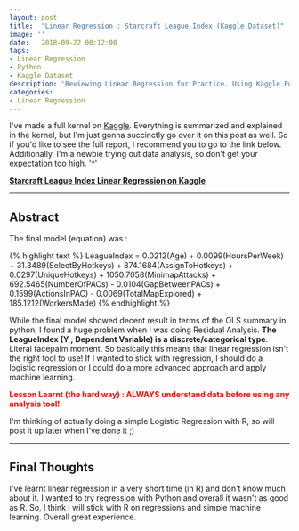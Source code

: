 ```yaml
---
layout: post
title:  "Linear Regression : Starcraft League Index (Kaggle Dataset)"
image: ''
date:   2018-09-22 00:12:00
tags:
- Linear Regression
- Python
- Kaggle Dataset
description: 'Reviewing Linear Regression for Practice. Using Kaggle Public Dataset : Skillcraft'
categories:
- Linear Regression
---
```


I've made a full kernel on [Kaggle](www.kaggle.com). Everything is summarized and explained in the kernel, but I'm just gonna succinctly go over it on this post as well. So if you'd like to see the full report, I recommend you to go to the link below. Additionally, I'm a newbie trying out data analysis, so don't get your expectation too high. '^'

**[Starcraft League Index Linear Regression on Kaggle](https://www.kaggle.com/chungjinwoo5d/linear-reg-w-skillcraft-data-novice-attempt)**

---

## Abstract

The final model (equation) was :

{% highlight text %}
LeagueIndex = 0.0212(Age) + 0.0099(HoursPerWeek) + 31.3489(SelectByHotkeys) + 874.1684(AssignToHotkeys) + 0.0297(UniqueHotkeys) + 1050.7058(MinimapAttacks) + 692.5465(NumberOfPACs) - 0.0104(GapBetweenPACs) + 0.1599(ActionsInPAC) - 0.0069(TotalMapExplored) + 185.1212(WorkersMade)
{% endhighlight %}

While the final model showed decent result in terms of the OLS summary in python, I found a huge problem when I was doing Residual Analysis. **The LeagueIndex (Y ; Dependent Variable) is a discrete/categorical type**. Literal facepalm moment. So basically this means that linear regression isn't the right tool to use! If I wanted to stick with regression, I should do a logistic regression or I could do a more advanced approach and apply machine learning.

<span style="color:red">**Lesson Learnt (the hard way) : ALWAYS understand data before using any analysis tool!**</span>

I'm thinking of actually doing a simple Logistic Regression with R, so will post it up later when I've done it ;)

---

## Final Thoughts

I've learnt linear regression in a very short time (in R) and don't know much about it. I wanted to try regression with Python and overall it wasn't as good as R. So, I think I will stick with R on regressions and simple machine learning. Overall great experience. 
